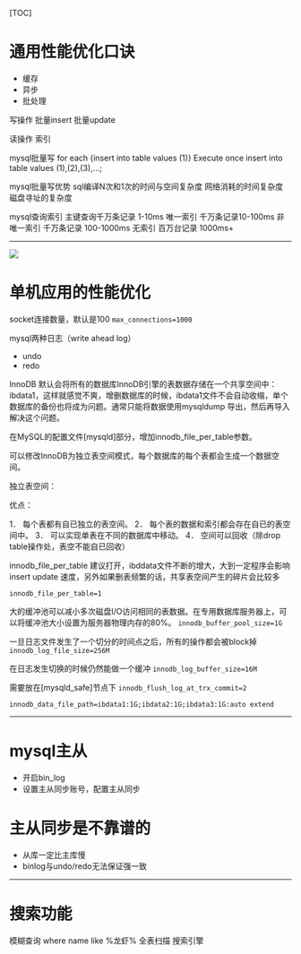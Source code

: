[TOC]

# 通用性能优化口诀
+ 缓存
+ 异步
+ 批处理

写操作
批量insert
批量update

读操作
索引

mysql批量写
for each {insert into table values (1)}
Execute once insert into table values (1),(2),(3),...;

mysql批量写优势
sql编译N次和1次的时间与空间复杂度
网络消耗的时间复杂度
磁盘寻址的复杂度

mysql查询索引
主键查询千万条记录 1-10ms
唯一索引 千万条记录10-100ms
非唯一索引 千万条记录 100-1000ms
无索引 百万台记录 1000ms+

---
![](https://gitee.com/caijingquan/imagebed/raw/master/1602319986_20200423003724546_1436337419.png)

# 单机应用的性能优化
socket连接数量，默认是100
`max_connections=1000`

mysql两种日志（write ahead log）
+ undo
+ redo

InnoDB 默认会将所有的数据库InnoDB引擎的表数据存储在一个共享空间中：ibdata1，这样就感觉不爽，增删数据库的时候，ibdata1文件不会自动收缩，单个数据库的备份也将成为问题。通常只能将数据使用mysqldump 导出，然后再导入解决这个问题。

在MySQL的配置文件[mysqld]部分，增加innodb_file_per_table参数。

可以修改InnoDB为独立表空间模式，每个数据库的每个表都会生成一个数据空间。

独立表空间：

优点：

1． 每个表都有自已独立的表空间。
2． 每个表的数据和索引都会存在自已的表空间中。
3． 可以实现单表在不同的数据库中移动。
4． 空间可以回收（除drop table操作处，表空不能自已回收）

innodb_file_per_table 建议打开，ibddata文件不断的增大，大到一定程序会影响insert  update 速度，另外如果删表频繁的话，共享表空间产生的碎片会比较多

`innodb_file_per_table=1`

大的缓冲池可以减小多次磁盘I/O访问相同的表数据。在专用数据库服务器上，可以将缓冲池大小设置为服务器物理内存的80%。
`innodb_buffer_pool_size=1G`

一旦日志文件发生了一个切分的时间点之后，所有的操作都会被block掉
`innodb_log_file_size=256M`

在日志发生切换的时候仍然能做一个缓冲
`innodb_log_buffer_size=16M`

需要放在[mysqld_safe]节点下
`innodb_flush_log_at_trx_commit=2`

`innodb_data_file_path=ibdata1:1G;ibdata2:1G;ibdata3:1G:auto extend`

---
# mysql主从
+ 开启bin_log
+ 设置主从同步账号，配置主从同步

# 主从同步是不靠谱的
+ 从库一定比主库慢
+ binlog与undo/redo无法保证强一致

---
# 搜索功能
模糊查询 where name like %龙虾% 全表扫描
搜索引擎